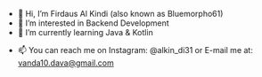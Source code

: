 - 👋 Hi, I’m Firdaus Al Kindi (also known as Bluemorpho61)
- 👀 I’m interested in Backend Development
- 🌱 I’m currently learning Java & Kotlin
<!--- 💞️ I’m looking to collaborate on ... --->
- 📫 You can reach me on Instagram: @alkin_di31 or E-mail me at: vanda10.dava@gmail.com

<!---
Bluemorpho61/Bluemorpho61 is a ✨ special ✨ repository because its `README.md` (this file) appears on your GitHub profile.
You can click the Preview link to take a look at your changes.
--->
